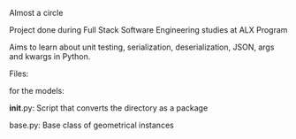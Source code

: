 Almost a circle

Project done during Full Stack Software Engineering studies at ALX Program

Aims to learn about unit testing, serialization, deserialization, JSON, args and kwargs in Python.

Files:

for the models:

__init__.py: Script that converts the directory as a package

base.py: Base class of geometrical instances



